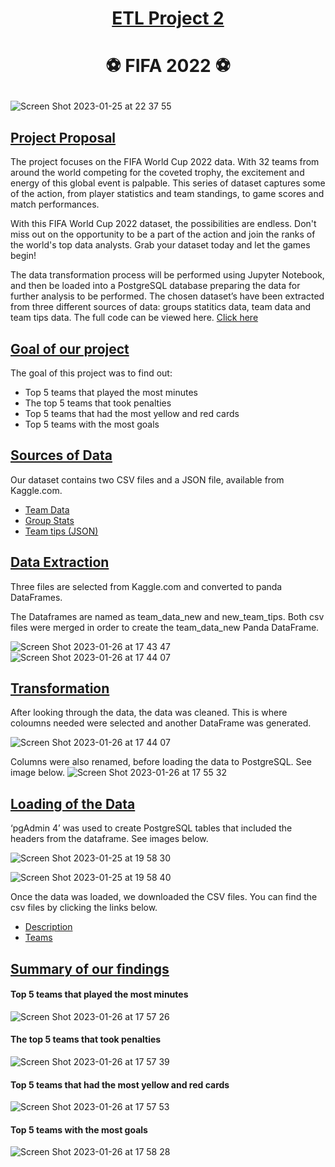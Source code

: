 # <p align="center"> <ins>ETL Project 2</ins>
# <p align="center"> :soccer: FIFA 2022 :soccer:

 ![Screen Shot 2023-01-25 at 22 37 55](https://user-images.githubusercontent.com/116304118/214707931-5c826886-1e19-40ce-9a84-8e78eea2c0f2.png)




## <ins>Project Proposal</ins>

The project focuses on the FIFA World Cup 2022 data. With 32 teams from around the world competing for the coveted trophy, the excitement and energy of this global event is palpable. This series of dataset captures some of the action, from player statistics and team standings, to game scores and match performances.

With this FIFA World Cup 2022 dataset, the possibilities are endless. Don't miss out on the opportunity to be a part of the action and join the ranks of the world's top data analysts. Grab your dataset today and let the games begin!

The data transformation process will be performed using Jupyter Notebook, and then be loaded into a PostgreSQL database preparing the data for further analysis to be performed.
The chosen dataset’s have been extracted from three different sources of data: groups statitics data, team data and team tips data.
The full code can be viewed here. <a href="https://github.com/HJandu/ETL_Project_2/blob/main/Fifa_project2.ipynb">Click here</a>  </br>

## <ins>Goal of our project</ins>
The goal of this project was to find out: 
* Top 5 teams that played the most minutes
* The top 5 teams that took penalties
* Top 5 teams that had the most yellow and red cards
* Top 5 teams with the most goals

## <ins>Sources of Data</ins>
Our dataset contains two CSV files and a JSON file, available from Kaggle.com.
* <a href="https://github.com/HJandu/ETL_Project_2/blob/main/Resources/team_data.csv">Team Data</a>  </br>
* <a href="https://github.com/HJandu/ETL_Project_2/blob/main/Resources/group_stats.csv">Group Stats</a>  </br>
* <a href="https://github.com/HJandu/ETL_Project_2/blob/main/Resources/team_tips.json">Team tips (JSON)</a>  </br> 


## <ins>Data Extraction</ins>
Three files are selected from Kaggle.com and converted to panda DataFrames.

The Dataframes are named as team_data_new and new_team_tips. Both csv files were merged in order to create the team_data_new Panda DataFrame. 

![Screen Shot 2023-01-26 at 17 43 47](https://user-images.githubusercontent.com/116304118/214910190-cba99eed-18f8-4c60-89c8-824cc751f56c.png)
![Screen Shot 2023-01-26 at 17 44 07](https://user-images.githubusercontent.com/116304118/214910244-2d7cee38-e5df-4837-b953-57bf596bd34a.png)

## <ins>Transformation</ins>
After looking through the data, the data was cleaned. This is where coloumns needed were selected and another DataFrame was generated. 

![Screen Shot 2023-01-26 at 17 44 07](https://user-images.githubusercontent.com/116304118/214911741-057b7712-7829-4963-ae03-076838dcccce.png)

Columns were also renamed, before loading the data to PostgreSQL. See image below. 
![Screen Shot 2023-01-26 at 17 55 32](https://user-images.githubusercontent.com/116304118/214912287-327d1d23-b7de-4d2c-bc73-0dae94c7a613.png)


## <ins>Loading of the Data</ins>
‘pgAdmin 4’ was used to create PostgreSQL tables that included the headers from the dataframe. See images below.

![Screen Shot 2023-01-25 at 19 58 30](https://user-images.githubusercontent.com/116304118/214709587-e96a53c9-768f-4630-a491-a38e3e4f08ba.png)

![Screen Shot 2023-01-25 at 19 58 40](https://user-images.githubusercontent.com/116304118/214709679-4b0aecae-e358-44bf-aca3-7c531e0d0580.png)

Once the data was loaded, we downloaded the CSV files. You can find the csv files by clicking the links below.
* <a href="https://github.com/HJandu/ETL_Project_2/blob/main/Description_PGAdmin.csv">Description</a>  </br>
* <a href="https://github.com/HJandu/ETL_Project_2/blob/main/teams_PGAdmin.csv">Teams</a>  </br>

## <ins>Summary of our findings</ins>
#### Top 5 teams that played the most minutes

![Screen Shot 2023-01-26 at 17 57 26](https://user-images.githubusercontent.com/116304118/214913122-4dbaf3a3-b103-4d82-b335-4d21b42e9fe8.png)

#### The top 5 teams that took penalties

![Screen Shot 2023-01-26 at 17 57 39](https://user-images.githubusercontent.com/116304118/214913268-b1486ae9-7a20-4c9f-a4d9-0b0ef6a8eef2.png)

#### Top 5 teams that had the most yellow and red cards

![Screen Shot 2023-01-26 at 17 57 53](https://user-images.githubusercontent.com/116304118/214913309-daec10ed-5d2e-41d4-9ac7-6f950ef2b369.png)

#### Top 5 teams with the most goals

![Screen Shot 2023-01-26 at 17 58 28](https://user-images.githubusercontent.com/116304118/214913361-dc3e03be-2f8e-4636-8452-4c3bfa4faf0f.png)


